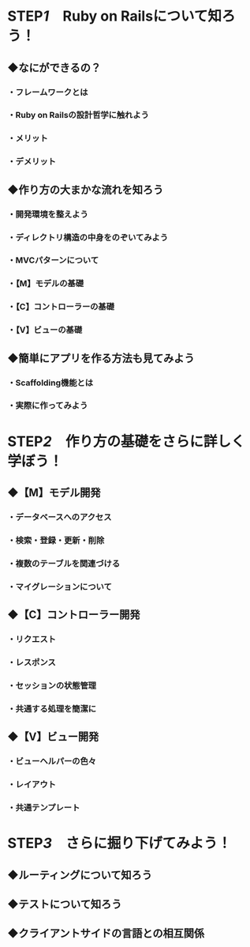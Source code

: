 # STEP*1*　Ruby on Railsについて知ろう！ 
## ◆なにができるの？
### ・フレームワークとは
### ・Ruby on Railsの設計哲学に触れよう
### ・メリット
### ・デメリット
## ◆作り方の大まかな流れを知ろう
### ・開発環境を整えよう
### ・ディレクトリ構造の中身をのぞいてみよう
### ・MVCパターンについて
### ・【M】モデルの基礎
### ・【C】コントローラーの基礎
### ・【V】ビューの基礎
## ◆簡単にアプリを作る方法も見てみよう
### ・Scaffolding機能とは
### ・実際に作ってみよう
# STEP*2*　作り方の基礎をさらに詳しく学ぼう！
## ◆【M】モデル開発
### ・データベースへのアクセス
### ・検索・登録・更新・削除
### ・複数のテーブルを関連づける
### ・マイグレーションについて
## ◆【C】コントローラー開発
### ・リクエスト
### ・レスポンス
### ・セッションの状態管理
### ・共通する処理を簡潔に
## ◆【V】ビュー開発
### ・ビューヘルパーの色々
### ・レイアウト
### ・共通テンプレート 
# STEP*3*　さらに掘り下げてみよう！
## ◆ルーティングについて知ろう
## ◆テストについて知ろう
## ◆クライアントサイドの言語との相互関係
